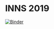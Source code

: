 # INNS 2019

[![Binder](https://mybinder.org/badge.svg)](https://mybinder.org/v2/gh/IlyaKisil/inns-2019/master?urlpath=lab/)